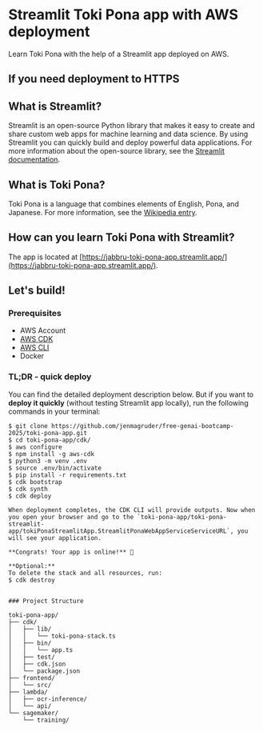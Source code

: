 # Streamlit Toki Pona app with AWS deployment

Learn Toki Pona with the help of a Streamlit app deployed on AWS.

## If you need deployment to HTTPS

## What is Streamlit?

Streamlit is an open-source Python library that makes it easy to create and share custom web apps for machine learning and data science. By using Streamlit you can quickly build and deploy powerful data applications. For more information about the open-source library, see the [Streamlit documentation](https://docs.streamlit.io/).

## What is Toki Pona?

Toki Pona is a language that combines elements of English, Pona, and Japanese. For more information, see the [Wikipedia entry](https://en.wikipedia.org/wiki/Toki_Pona).

## How can you learn Toki Pona with Streamlit?

The app is located at [https://jabbru-toki-pona-app.streamlit.app/](https://jabbru-toki-pona-app.streamlit.app/).

## Let's build!

### Prerequisites

- AWS Account
- [AWS CDK](https://docs.aws.amazon.com/cdk/v2/guide/getting_started.html)
- [AWS CLI](https://docs.aws.amazon.com/cli/latest/userguide/getting-started-install.html)
- Docker

### TL;DR - quick deploy

You can find the detailed deployment description below. But if you want to **deploy it quickly** (without testing Streamlit app locally), run the following commands in your terminal:

```
$ git clone https://github.com/jenmagruder/free-genai-bootcamp-2025/toki-pona-app.git
$ cd toki-pona-app/cdk/
$ aws configure
$ npm install -g aws-cdk
$ python3 -m venv .env
$ source .env/bin/activate
$ pip install -r requirements.txt
$ cdk bootstrap
$ cdk synth
$ cdk deploy

When deployment completes, the CDK CLI will provide outputs. Now when you open your browser and go to the `toki-pona-app/toki-pona-streamlit-app/tokiPonaStreamlitApp.StreamlitPonaWebAppServiceServiceURL`, you will see your application.

**Congrats! Your app is online!** 🎉

**Optional:**
To delete the stack and all resources, run:
$ cdk destroy


### Project Structure

toki-pona-app/
├── cdk/
│   ├── lib/
│   │   └── toki-pona-stack.ts
│   ├── bin/
│   │   └── app.ts
│   ├── test/
│   ├── cdk.json
│   └── package.json
├── frontend/
│   └── src/
├── lambda/
│   ├── ocr-inference/
│   └── api/
└── sagemaker/
    └── training/
